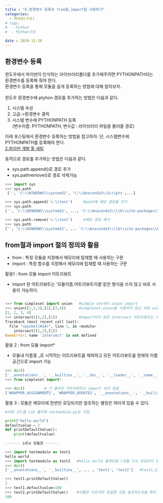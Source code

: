 ```yaml
---
title : "9.환경변수 등록과 from절,import절 사용하기"
categories:
  - 파이썬(구조)
# tags:
#  - Python
#  - Python구조

date : 2020-11-28
---
```


환경변수 등록 
---

윈도우에서 파이썬이 인식하는 라이브러리폴더를 추가해주려면 PYTHONPATH라는 환경변수를 등록해 줘야 한다.  
환경변수 등록을 통해 모듈을 쉽게 등록하는 방법에 대해 알아보자.  
<br>
윈도우 환경변수에 ptyhon 경로를 추가하는 방법은 다음과 같다.  
1. 시스템 속성
2. 고급->환경변수 클릭
3. 시스템 변수에 PYTHONPATH 등록  
(변수이름: PYTHONPATH, 변수값 : 라이브러리 파일을 불러올 경로)  

아래 포스팅에서 환경변수 등록하는 방법을 참고하자. 단, 시스템변수에 PYTHONPATH를 등록해야 한다.   
[2.파이썬 개발 툴 세팅](https://cookiemon-hh.github.io/python(%EB%AC%B8%EB%B2%95)/2-2.%ED%8C%8C%EC%9D%B4%EC%8D%AC-%EA%B0%9C%EB%B0%9C-%ED%88%B4-%EC%84%B8%ED%8C%85/#3%EC%8B%9C%EC%8A%A4%ED%85%9C-%ED%99%98%EA%B2%BD%EB%B3%80%EC%88%98-%EC%B6%94%EA%B0%80)

동적으로 경로를 추가하는 방법은 다음과 같다.  
- sys.path.append()로 경로 추가 
- sys.pathremove()로 경로 삭제가능  


```python 
>>> import sys
>>> sys.path 
 ['', 'C:\\WINDOWS\\system32', 'C:\\Anaconda3\\Scripts',...]

>>> sys.path.append('c:\\test')     #path에 해당 경로를 추가
>>> sys.path
['', 'C:\\WINDOWS\\system32', ..., 'C:\\Anaconda3\\lib\\site-packages\\Pythonwin', 'c:\\test']  #추가됨

>>> sys.path.remove('c:\\test')     #해당 경로 제거
>>> sys.path
['', 'C:\\WINDOWS\\system32', ... 'C:\\Anaconda3\\lib\\site-packages\\Pythonwin']               #삭제됨

```


from절과 import 절의 정의와 활용 
--- 
- from : 특정 모듈을 지정해서 메모리에 탑재할 때 사용하는 구문  
- import : 특정 함수를 지정해서 메모리에 탑재할 때 사용하는 구문  

활용1 : from 모듈 import 어트리뷰트  
- import 된 어트리뷰트는 '모듈이름.어트리뷰트이름'같은 형식을 쓰지 않고 바로 사용이 가능하다.  

```python 

>>> from simpleset import union   #simple set에서 union import 
>>> union([1,2,3],[3],[3,4])      #simpleset.union을 사용하지 않고 바로 union 사용 가능
[1, 2, 3, 4]
>>> intersect([1,2],[1])          #import하지 않은 intersect 어트리뷰트는 사용할 수 없음
Traceback (most recent call last):
  File "<pyshell#14>", line 1, in <module>
    intersect([1,2],[1])
NameError: name 'intersect' is not defined

```

활용 2 : from 모듈 import*    
- 모듈내 이름중 _로 시작하는 어트리뷰트를 제외하고 모든 어트리뷰트를 현재의 이름공간으로 import 가능  

```python
>>> dir()
['__annotations__', '__builtins__', '__doc__', '__loader__', '__name__', '__package__', '__spec__']
>>> from simpleset import*

>>> dir()         #_가 들어간 어트리뷰트는 import 되지 않음
['WRAPPER_ASSIGNMENTS', 'WRAPPER_UPDATES', '__annotations__', '__builtins__', ... 'union', 'update_wrapper', 'wraps']

```

활용 3 : 모듈은 메모리에 한번만 로딩되지만 참조하는 별칭은 여러개 있을 수 있다.  

```python 
#아래 코드를 lib 폴더에 testmodule.py로 저장 

print("hello world")
defaultvalue = 2
def printDefaultValue():
    print(defaultvalue)
    
------- idle 모듈창 ------

>>> import testmodule as test1
hello world
>>> import testmodule as test2   #hello world 출력안됨 (모듈 다시 로딩되지 않음)
>>> dir()
['__annotations__', '__builtins__', ... , 'test1', 'test2']   #test1,2는 각각 이름공간을 가짐

>>> test1.printDefaultValue()
2
>>> test1.defaultvalue=100
>>> test2.printDefaultValue()    #이름은 다르지만 동일한 것을 참조하는것을 확인
100


```

